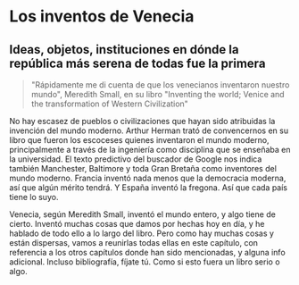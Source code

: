 # Los inventos de Venecia
## Ideas, objetos, instituciones en dónde la república más serena de todas fue la primera

> "Rápidamente me di cuenta de que los venecianos inventaron nuestro mundo",
> Meredith Small, en su libro "Inventing the world; Venice and the
> transformation of Western Civilization"

No hay escasez de pueblos o civilizaciones que hayan sido atribuidas la invención del mundo moderno. Arthur Herman trató de convencernos en su libro que fueron los escoceses quienes inventaron el mundo moderno, principalmente a través de la ingeniería como disciplina que se enseñaba en la universidad. El texto predictivo del buscador de Google nos indica también Manchester, Baltimore y toda Gran Bretaña como inventores del mundo moderno. Francia inventó nada menos que la democracia moderna, así que algún mérito tendrá. Y España inventó la fregona. Así que cada país tiene lo suyo.

Venecia, según Meredith Small, inventó el mundo entero, y algo tiene de cierto. Inventó muchas cosas que damos por hechas hoy en día, y he hablado de todo ello a lo largo del libro. Pero como hay muchas cosas y están dispersas, vamos a reunirlas todas ellas en este capítulo, con referencia a los otros capítulos donde han sido mencionadas, y alguna info adicional. Incluso bibliografía, fíjate tú. Como si esto fuera un libro serio o algo.
